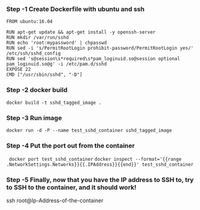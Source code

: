 ### Step -1 Create Dockerfile with ubuntu and ssh 
```
FROM ubuntu:16.04

RUN apt-get update && apt-get install -y openssh-server
RUN mkdir /var/run/sshd
RUN echo 'root:mypassword' | chpasswd
RUN sed -i 's/PermitRootLogin prohibit-password/PermitRootLogin yes/' /etc/ssh/sshd_config
RUN sed 's@session\s*required\s*pam_loginuid.so@session optional pam_loginuid.so@g' -i /etc/pam.d/sshd
EXPOSE 22
CMD ["/usr/sbin/sshd", "-D"]
```
### Step -2  docker build
`docker build -t sshd_tagged_image .`

### Step -3 Run image 

`docker run -d -P --name test_sshd_container sshd_tagged_image`

### Step -4 Put the port out from the container
` docker port test_sshd_container`
`docker inspect --format='{{range .NetworkSettings.Networks}}{{.IPAddress}}{{end}}' test_sshd_container
`
### Step -5 Finally, now that you have the IP address to SSH to, try to SSH to the container, and it should work!

ssh root@Ip-Address-of-the-container 

